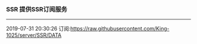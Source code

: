 ### SSR 提供SSR订阅服务
---
2019-07-31 20:30:26 订阅:https://raw.githubusercontent.com/King-1025/server/SSR/DATA
